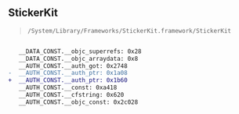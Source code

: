 ## StickerKit

> `/System/Library/Frameworks/StickerKit.framework/StickerKit`

```diff

   __DATA_CONST.__objc_superrefs: 0x28
   __DATA_CONST.__objc_arraydata: 0x8
   __AUTH_CONST.__auth_got: 0x2748
-  __AUTH_CONST.__auth_ptr: 0x1a08
+  __AUTH_CONST.__auth_ptr: 0x1b60
   __AUTH_CONST.__const: 0xa418
   __AUTH_CONST.__cfstring: 0x620
   __AUTH_CONST.__objc_const: 0x2c028

```
